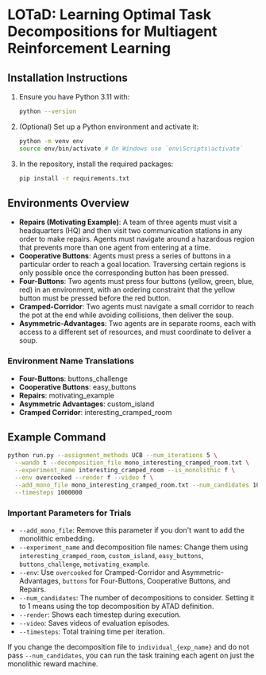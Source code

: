 # LOTaD: Learning Optimal Task Decompositions for Multiagent Reinforcement Learning

## Installation Instructions

1. Ensure you have Python 3.11 with:
   ```sh
   python --version
   ```

2. (Optional) Set up a Python environment and activate it:
   ```sh
   python -m venv env
   source env/bin/activate # On Windows use `env\Scripts\activate`
   ```

3. In the repository, install the required packages:
   ```sh
   pip install -r requirements.txt
   ```

## Environments Overview

- **Repairs (Motivating Example)**: A team of three agents must visit a headquarters (HQ) and then visit two communication stations in any order to make repairs. Agents must navigate around a hazardous region that prevents more than one agent from entering at a time.
- **Cooperative Buttons**: Agents must press a series of buttons in a particular order to reach a goal location. Traversing certain regions is only possible once the corresponding button has been pressed.
- **Four-Buttons**: Two agents must press four buttons (yellow, green, blue, red) in an environment, with an ordering constraint that the yellow button must be pressed before the red button.
- **Cramped-Corridor**: Two agents must navigate a small corridor to reach the pot at the end while avoiding collisions, then deliver the soup.
- **Asymmetric-Advantages**: Two agents are in separate rooms, each with access to a different set of resources, and must coordinate to deliver a soup.

### Environment Name Translations
- **Four-Buttons**: buttons_challenge
- **Cooperative Buttons**: easy_buttons
- **Repairs**: motivating_example
- **Asymmetric Advantages**: custom_island
- **Cramped Corridor**: interesting_cramped_room

## Example Command

```sh
python run.py --assignment_methods UCB --num_iterations 5 \
  --wandb t --decomposition_file mono_interesting_cramped_room.txt \
  --experiment_name interesting_cramped_room --is_monolithic f \
  --env overcooked --render f --video f \
  --add_mono_file mono_interesting_cramped_room.txt --num_candidates 10 \
  --timesteps 1000000
```

### Important Parameters for Trials
- `--add_mono_file`: Remove this parameter if you don't want to add the monolithic embedding.
- `--experiment_name` and decomposition file names: Change them using `interesting_cramped_room`, `custom_island`, `easy_buttons`, `buttons_challenge`, `motivating_example`.
- `--env`: Use `overcooked` for Cramped-Corridor and Asymmetric-Advantages, `buttons` for Four-Buttons, Cooperative Buttons, and Repairs.
- `--num_candidates`: The number of decompositions to consider. Setting it to 1 means using the top decomposition by ATAD definition.
- `--render`: Shows each timestep during execution.
- `--video`: Saves videos of evaluation episodes.
- `--timesteps`: Total training time per iteration.

If you change the decomposition file to `individual_{exp_name}` and do not pass `--num_candidates`, you can run the task training each agent on just the monolithic reward machine.